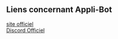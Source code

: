 ## Liens concernant Appli-Bot

[site officiel](https://lieutenantx.github.io/api/web/stats)<br>
[Discord Officiel](https://discord.com/invites/d3wwj5s9T7)
